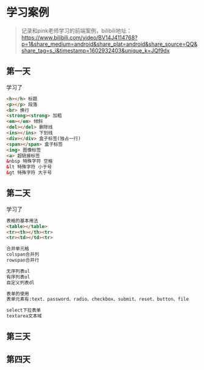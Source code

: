 # 学习案例

> 记录和pink老师学习的前端案例，bilibili地址：https://www.bilibili.com/video/BV14J4114768?p=1&share_medium=android&share_plat=android&share_source=QQ&share_tag=s_i&timestamp=1602932403&unique_k=JQf9dx


## 第一天
学习了 
```html
<h></h> 标题
<p></p> 段落
<br> 换行
<strong><strong> 加粗
<em></em> 倾斜
<del></del> 删除线
<ins></ins> 下划线
<div></div> 盒子标签(独占一行)
<span></span> 盒子标签
<img> 图像标签
<a> 超链接标签
&nbsp 特殊字符 空格
&lt 特殊字符 小于号
&gt 特殊字符 大于号
```
## 第二天
学习了
```html
表格的基本用法
<table></table>
<tr><th></th><tr>
<tr><td></td><tr>

合并单元格
colspan合并列
rowspan合并行

无序列表ul
有序列表ol
自定义列表dl

表单的使用
表单元素有:text、password、radio、checkbox、submit、reset、button、file

select下拉表单
textarea文本域
```
## 第三天

## 第四天
